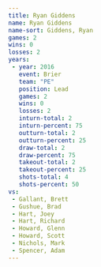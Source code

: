 ```yaml
---
title: Ryan Giddens
name: Ryan Giddens
name-sort: Giddens, Ryan
games: 2
wins: 0
losses: 2
years:
 - year: 2016
   event: Brier
   team: "PE"
   position: Lead
   games: 2
   wins: 0
   losses: 2
   inturn-total: 2
   inturn-percent: 75
   outturn-total: 2
   outturn-percent: 25
   draw-total: 2
   draw-percent: 75
   takeout-total: 2
   takeout-percent: 25
   shots-total: 4
   shots-percent: 50
vs:
 - Gallant, Brett
 - Gushue, Brad
 - Hart, Joey
 - Hart, Richard
 - Howard, Glenn
 - Howard, Scott
 - Nichols, Mark
 - Spencer, Adam
---
```


